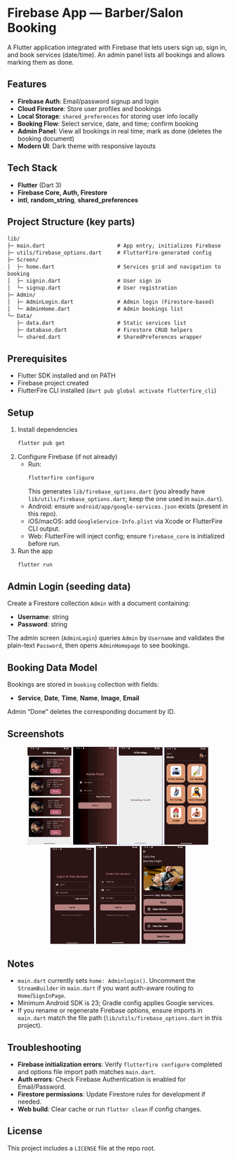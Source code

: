 # Firebase App — Barber/Salon Booking

A Flutter application integrated with Firebase that lets users sign up, sign in, and book services (date/time). An admin panel lists all bookings and allows marking them as done.

## Features

- **Firebase Auth**: Email/password signup and login
- **Cloud Firestore**: Store user profiles and bookings
- **Local Storage**: `shared_preferences` for storing user info locally
- **Booking Flow**: Select service, date, and time; confirm booking
- **Admin Panel**: View all bookings in real time; mark as done (deletes the booking document)
- **Modern UI**: Dark theme with responsive layouts

## Tech Stack

- **Flutter** (Dart 3)
- **Firebase Core, Auth, Firestore**
- **intl**, **random_string**, **shared_preferences**

## Project Structure (key parts)

```
lib/
├─ main.dart                       # App entry; initializes Firebase
├─ utils/firebase_options.dart     # FlutterFire-generated config
├─ Screen/
│  ├─ home.dart                    # Services grid and navigation to booking
│  ├─ signin.dart                  # User sign in
│  └─ signup.dart                  # User registration
├─ Admin/
│  ├─ AdminLogin.dart              # Admin login (Firestore-based)
│  └─ AdminHome.dart               # Admin bookings list
└─ Data/
   ├─ data.dart                    # Static services list
   ├─ database.dart                # Firestore CRUD helpers
   └─ shared.dart                  # SharedPreferences wrapper
```

## Prerequisites

- Flutter SDK installed and on PATH
- Firebase project created
- FlutterFire CLI installed (`dart pub global activate flutterfire_cli`)

## Setup

1. Install dependencies
   ```bash
   flutter pub get
   ```
2. Configure Firebase (if not already)
   - Run:
     ```bash
     flutterfire configure
     ```
     This generates `lib/firebase_options.dart` (you already have `lib/utils/firebase_options.dart`; keep the one used in `main.dart`).
   - Android: ensure `android/app/google-services.json` exists (present in this repo).
   - iOS/macOS: add `GoogleService-Info.plist` via Xcode or FlutterFire CLI output.
   - Web: FlutterFire will inject config; ensure `firebase_core` is initialized before run.
3. Run the app
   ```bash
   flutter run
   ```

## Admin Login (seeding data)

Create a Firestore collection `Admin` with a document containing:
- **Username**: string
- **Password**: string

The admin screen (`AdminLogin`) queries `Admin` by `Username` and validates the plain-text `Password`, then opens `AdminHomepage` to see bookings.

## Booking Data Model

Bookings are stored in `booking` collection with fields:
- **Service**, **Date**, **Time**, **Name**, **Image**, **Email**

Admin “Done” deletes the corresponding document by ID.

## Screenshots

<p align="center">
  <img src="ScreenImages/AdminHome.png" alt="Admin Home" width="100" />
  <img src="ScreenImages/AdminLogin.png" alt="Admin Login" width="100" />
  <img src="ScreenImages/AdminNoBooking.png" alt="Admin No Booking" width="100" />
  <img src="ScreenImages/UserHome.png" alt="User Home" width="100" />
  <img src="ScreenImages/UserSignIn.png" alt="User Sign In" width="100" />
  <img src="ScreenImages/UserSihnUp.png" alt="User Sign Up" width="100" />
  <img src="ScreenImages/UserBooking.png" alt="User Booking" width="100" />
</p>

## Notes

- `main.dart` currently sets `home: Adminlogin()`. Uncomment the `StreamBuilder` in `main.dart` if you want auth-aware routing to `Home`/`SignInPage`.
- Minimum Android SDK is 23; Gradle config applies Google services.
- If you rename or regenerate Firebase options, ensure imports in `main.dart` match the file path (`lib/utils/firebase_options.dart` in this project).

## Troubleshooting

- **Firebase initialization errors**: Verify `flutterfire configure` completed and options file import path matches `main.dart`.
- **Auth errors**: Check Firebase Authentication is enabled for Email/Password.
- **Firestore permissions**: Update Firestore rules for development if needed.
- **Web build**: Clear cache or run `flutter clean` if config changes.

## License

This project includes a `LICENSE` file at the repo root.